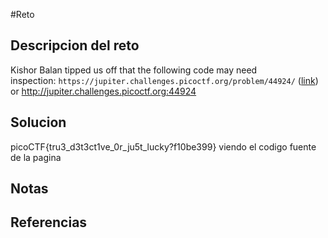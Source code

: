 #Reto 
## Descripcion del reto
Kishor Balan tipped us off that the following code may need inspection: `https://jupiter.challenges.picoctf.org/problem/44924/` ([link](https://jupiter.challenges.picoctf.org/problem/44924/)) or http://jupiter.challenges.picoctf.org:44924
## Solucion
picoCTF{tru3_d3t3ct1ve_0r_ju5t_lucky?f10be399}
viendo el codigo fuente de la pagina 
## Notas

## Referencias
